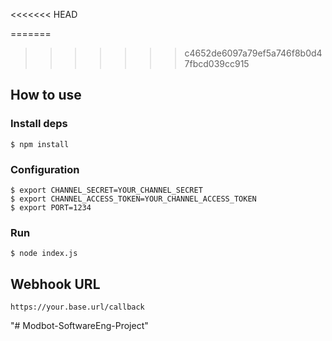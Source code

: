 <<<<<<< HEAD
<!-- # Echo Bot

An example LINE bot just to echo messages -->
=======
>>>>>>> c4652de6097a79ef5a746f8b0d47fbcd039cc915

## How to use

### Install deps

``` shell
$ npm install
```

### Configuration

``` shell
$ export CHANNEL_SECRET=YOUR_CHANNEL_SECRET
$ export CHANNEL_ACCESS_TOKEN=YOUR_CHANNEL_ACCESS_TOKEN
$ export PORT=1234
```

### Run

``` shell
$ node index.js
```

## Webhook URL

```
https://your.base.url/callback
```
"# Modbot-SoftwareEng-Project" 
